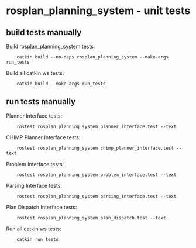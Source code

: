 # rosplan_planning_system - unit tests

## build tests manually

Build rosplan_planning_system tests:

        catkin build --no-deps rosplan_planning_system --make-args run_tests

Build all catkin ws tests:

        catkin build --make-args run_tests

## run tests manually

Planner Interface tests:

        rostest rosplan_planning_system planner_interface.test --text

CHIMP Planner Interface tests:

        rostest rosplan_planning_system chimp_planner_interface.test --text

Problem Interface tests:

        rostest rosplan_planning_system problem_interface.test --text

Parsing Interface tests:

        rostest rosplan_planning_system parsing_interface.test --text

Plan Dispatch Interface tests:

        rostest rosplan_planning_system plan_dispatch.test --text

Run all catkin ws tests:

        catkin run_tests

